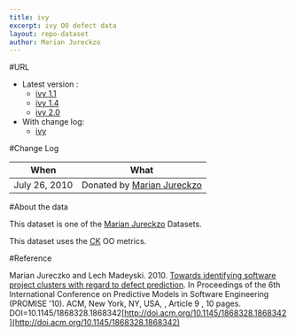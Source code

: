 ```yaml
---
title: ivy
excerpt: ivy OO defect data
layout: repo-dataset
author: Marian Jureckzo
---
```



#URL

  * Latest version :
    * [ivy 1.1](https://terapromise.csc.ncsu.edu:8443/svn/repo/defect/ck/ivy/ivy-1.1.csv)
    * [ivy 1.4](https://terapromise.csc.ncsu.edu:8443/svn/repo/defect/ck/ivy/ivy-1.4.csv)
    * [ivy 2.0](https://terapromise.csc.ncsu.edu:8443/svn/repo/defect/ck/ivy/ivy-2.0.csv)
  * With change log:
    * [ivy](https://terapromise.csc.ncsu.edu:8443/svn/repo/defect/ck/ivy/)

#Change Log

When | What
---- | ----
July 26, 2010 | Donated by [Marian Jureckzo](/repo/people/data-donors/promise3.html)

#About the data

This dataset is one of the [Marian Jureckzo](/repo/people/data-donors/promise3.html) Datasets.

This dataset uses the [CK](/repo/defect/ck) OO metrics.

#Reference

Marian Jureczko and Lech Madeyski. 2010. [Towards identifying software project clusters with regard to defect prediction](http://dl.acm.org/citation.cfm?id=1868328.1868342&coll=DL&dl=GUIDE&CFID=96280125&CFTOKEN=47274353). In
Proceedings of the 6th International Conference on Predictive
Models in Software Engineering (PROMISE '10). ACM, New York,
NY, USA, , Article 9 , 10 pages. DOI=10.1145/1868328.1868342[http://doi.acm.org/10.1145/1868328.1868342](http://doi.acm.org/10.1145/1868328.1868342)
